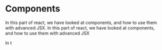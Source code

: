 # Components

In this part of react, we have looked at components, and how to use them with advanced JSX.
In this part of react, we have looked at components, and how to use them with advanced JSX


In t